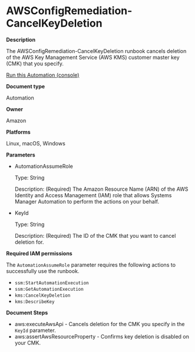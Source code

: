 # AWSConfigRemediation\-CancelKeyDeletion<a name="automation-aws-cancel-key-deletion"></a>

**Description**

The AWSConfigRemediation\-CancelKeyDeletion runbook cancels deletion of the AWS Key Management Service \(AWS KMS\) customer master key \(CMK\) that you specify\.

[Run this Automation \(console\)](https://console.aws.amazon.com/systems-manager/automation/execute/AWSConfigRemediation-EnableKeyRotation)

**Document type**

Automation

**Owner**

Amazon

**Platforms**

Linux, macOS, Windows

**Parameters**
+ AutomationAssumeRole

  Type: String

  Description: \(Required\) The Amazon Resource Name \(ARN\) of the AWS Identity and Access Management \(IAM\) role that allows Systems Manager Automation to perform the actions on your behalf\.
+ KeyId

  Type: String

  Description: \(Required\) The ID of the CMK that you want to cancel deletion for\.

**Required IAM permissions**

The `AutomationAssumeRole` parameter requires the following actions to successfully use the runbook\.
+ `ssm:StartAutomationExecution`
+ `ssm:GetAutomationExecution`
+ `kms:CancelKeyDeletion`
+ `kms:DescribeKey`

**Document Steps**
+ aws:executeAwsApi \- Cancels deletion for the CMK you specify in the `KeyId` parameter\.
+ aws:assertAwsResourceProperty \- Confirms key deletion is disabled on your CMK\.